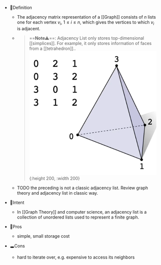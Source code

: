 - 📝Definition
    - The adjacency matrix representation of a [[Graph]] consists of $n$ lists one for each vertex $v_i$, $1\leq i\leq n$, which gives the vertices to which $v_i$ is adjacent.
    - > ==**Note⚠**==: Adjacency List only stores top-dimensional [[simplices]]. For example, it only stores information of faces from a [[tetrahedron]]..
      ![name](../assets/Adjacency_List.png){:height 200, :width 200}
    - TODO the preceding is not a classic adjacency list. Review graph theory and adjacency list in classic way.
    
- 🎯Intent
    - In [[Graph Theory]] and computer science, an adjacency list is a collection of unordered lists used to represent a finite graph.
    
- 🚀Pros
    - simple, small storage cost
    
- 🕳Cons
    - hard to iterate over, e.g. expensive to access its neighbors
    